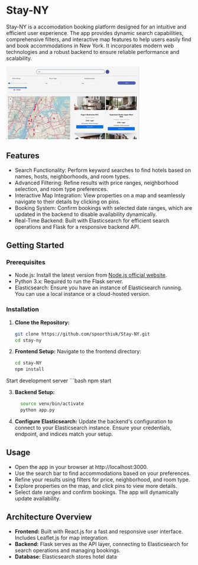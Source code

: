 # Stay-NY

Stay-NY is a accomodation booking platform designed for an intuitive and efficient user experience. The app provides dynamic search capabilities, comprehensive filters, and interactive map features to help users easily find and book accommodations in New York. It incorporates modern web technologies and a robust backend to ensure reliable performance and scalability.

  ![Stay-NY Demo](demo.gif)


## Features

* Search Functionality: Perform keyword searches to find hotels based on names, hosts, neighborhoods, and room types.
* Advanced Filtering: Refine results with price ranges, neighborhood selection, and room type preferences.
* Interactive Map Integration: View properties on a map and seamlessly navigate to their details by clicking on pins.
* Booking System: Confirm bookings with selected date ranges, which are updated in the backend to disable availability dynamically.
* Real-Time Backend: Built with Elasticsearch for efficient search operations and Flask for a responsive backend API.

## Getting Started 

### Prerequisites
* Node.js: Install the latest version from [Node.js official website](https://nodejs.org).  
* Python 3.x: Required to run the Flask server.
* Elasticsearch: Ensure you have an instance of Elasticsearch running. You can use a local instance or a cloud-hosted version.

### Installation  

1. **Clone the Repository:**  
   ```bash
   git clone https://github.com/spoorthiuk/Stay-NY.git
   cd stay-ny
   
2. **Frontend Setup:**
    Navigate to the frontend directory:
     ```bash
     cd stay-NY
     npm install
    
  Start development server
     ```bash
     npm start

3. **Backend Setup:**
   ```bash
     source venv/bin/activate
     python app.py

4. **Configure Elasticsearch:**
Update the backend's configuration to connect to your Elasticsearch instance. Ensure your credentials, endpoint, and indices match your setup.

## Usage
* Open the app in your browser at http://localhost:3000.
* Use the search bar to find accommodations based on your preferences.
* Refine your results using filters for price, neighborhood, and room type.
* Explore properties on the map, and click pins to view more details.
* Select date ranges and confirm bookings. The app will dynamically update availability.

## Architecture Overview

* **Frontend:** Built with React.js for a fast and responsive user interface. Includes Leaflet.js for map integration.
* **Backend:** Flask serves as the API layer, connecting to Elasticsearch for search operations and managing bookings.
* **Database:** Elasticsearch stores hotel data


